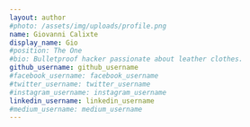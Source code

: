 ```yaml
---
layout: author
#photo: /assets/img/uploads/profile.png
name: Giovanni Calixte
display_name: Gio
#position: The One
#bio: Bulletproof hacker passionate about leather clothes.
github_username: github_username
#facebook_username: facebook_username
#twitter_username: twitter_username
#instagram_username: instagram_username
linkedin_username: linkedin_username
#medium_username: medium_username
---
```


